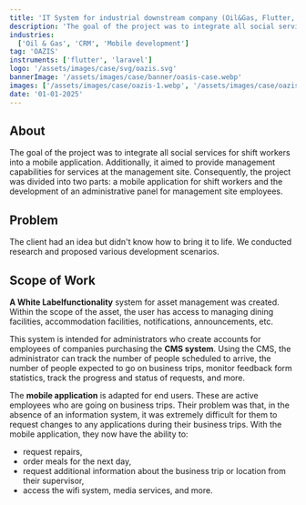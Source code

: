 ```yaml
---
title: 'IT System for industrial downstream company (Oil&Gas, Flutter, Laravel)'
description: 'The goal of the project was to integrate all social services for shift workers into a mobile application.'
industries:
  ['Oil & Gas', 'CRM', 'Mobile development']
tag: 'OAZIS'
instruments: ['flutter', 'laravel']
logo: '/assets/images/case/svg/oazis.svg'
bannerImage: '/assets/images/case/banner/oasis-case.webp'
images: ['/assets/images/case/oazis-1.webp', '/assets/images/case/oazis-2.webp']
date: '01-01-2025'
---
```


## About

The goal of the project was to integrate all social services for shift workers into a mobile application. Additionally, it aimed to provide management capabilities for services at the management site. Consequently, the project was divided into two parts: a mobile application for shift workers and the development of an administrative panel for management site employees.

## Problem

The client had an idea but didn't know how to bring it to life. We conducted research and proposed various development scenarios.

## Scope of Work

<p><strong>A White Labelfunctionality</strong> system for asset management was created. Within the scope of the asset, the user has access to managing dining facilities, accommodation facilities, notifications, announcements, etc.</p>

<p>This system is intended for administrators who create accounts for employees of companies purchasing the <strong>CMS system</strong>. Using the CMS, the administrator can track the number of people scheduled to arrive, the number of people expected to go on business trips, monitor feedback form statistics, track the progress and status of requests, and more.</p>

<p>The <strong>mobile application</strong> is adapted for end users. These are active employees who are going on business trips. Their problem was that, in the absence of an information system, it was extremely difficult for them to request changes to any applications during their business trips. With the mobile application, they now have the ability to:</p>

- request repairs,
- order meals for the next day,
- request additional information about the business trip or location from their supervisor,
- access the wifi system, media services, and more.
